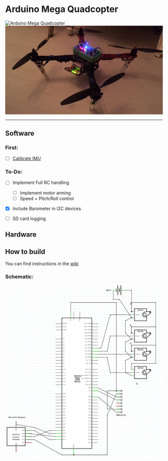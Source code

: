 # Arduino Mega Quadcopter
![Arduino Mega Quadcopter](http://033310b.netsolhost.com/Arduino/wp-content/uploads/2011/02/arduino-banner.jpg)
![Quad](https://github.com/MarcusKrautwurst/quadcopter_v1/blob/master/tutorial/fullbuild.jpg?raw=true)
***


## Software 
### First:
- [ ] [Calibrate IMU](http://www.i2cdevlib.com/forums/topic/96-arduino-sketch-to-automatically-calculate-mpu6050-offsets/)

### To-Do:
- [ ] Implement Full RC handling
  - [ ] Implement motor arming
  - [ ] Speed + Pitch/Roll control
- [x] Include Barometer in I2C devices
- [ ] SD card logging


## Hardware
## How to build 
You can find instructions in the [wiki](https://github.com/MarcusKrautwurst/quadcopter_v1/wiki/1.-Introduction) 

### Schematic:
![schematic](https://github.com/MarcusKrautwurst/quadcopter_v1/blob/master/schematics/schematic.png)
